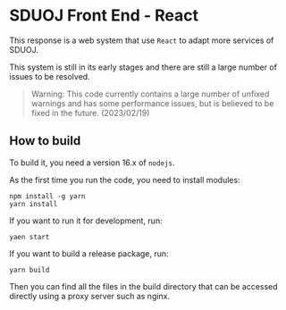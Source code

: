 # SDUOJ Front End - React

This response is a web system that use ``React`` to adapt more services of SDUOJ.

This system is still in its early stages and there are still a large number of issues to be resolved.

> Warning: This code currently contains a large number of unfixed warnings and has some performance issues, but is believed to be fixed in the future. (2023/02/19)


## How to build

To build it, you need a version 16.x of ``nodejs``.

As the first time you run the code, you need to install modules:

```shell
npm install -g yarn
yarn install
```

If you want to run it for development, run:

```shell
yaen start
```

If you want to build a release package, run:

```shell
yarn build
```
Then you can find all the files in the build directory that can be accessed directly using a proxy server such as nginx.
